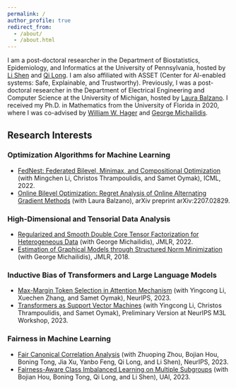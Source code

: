 ```yaml
---
permalink: /
author_profile: true
redirect_from: 
  - /about/
  - /about.html
---
```


I am a post-doctoral researcher in the Department of Biostatistics, Epidemiology, and Informatics at the University of Pennsylvania, hosted by [Li Shen](https://www.med.upenn.edu/apps/faculty/index.php/g275/p9075258) and [Qi Long](https://www.med.upenn.edu/apps/faculty/index.php/g275/p8939931). I am also affiliated with ASSET (Center for AI-enabled systems: Safe, Explainable, and Trustworthy). Previously, I was a post-doctoral researcher in the Department of Electrical Engineering and Computer Science at the University of Michigan, hosted by [Laura Balzano](https://web.eecs.umich.edu/~girasole/). I received my Ph.D. in Mathematics from the University of Florida in 2020, where I was co-advised by [William W. Hager](https://people.clas.ufl.edu/hager/) and [George Michailidis](https://informatics.research.ufl.edu/homepage-2/about-us/michailidis.html).

## Research Interests

### Optimization Algorithms for Machine Learning
- [FedNest: Federated Bilevel, Minimax, and Compositional Optimization](https://arxiv.org/pdf/2205.02215.pdf)
  (with Mingchen Li, Christos Thrampoulidis, and Samet Oymak),
  ICML, 2022.    
- [Online Bilevel Optimization: Regret Analysis of Online Alternating Gradient Methods](https://arxiv.org/pdf/2207.02829.pdf) (with Laura Balzano),
  arXiv preprint arXiv:2207.02829.

### High-Dimensional and Tensorial Data Analysis
- [Regularized and Smooth Double Core Tensor Factorization for Heterogeneous Data](https://dl.acm.org/doi/pdf/10.5555/3586589.3586879)
  (with George Michailidis),
  JMLR, 2022.
- [Estimation of Graphical Models through Structured Norm Minimization](https://www.jmlr.org/papers/volume18/16-486/16-486.pdf)
  (with George Michailidis),
  JMLR, 2018.
  
### Inductive Bias of Transformers and Large Language Models 
- [Max-Margin Token Selection in Attention Mechanism](https://arxiv.org/pdf/2306.13596.pdf)
  (with Yingcong Li, Xuechen Zhang, and Samet Oymak),
  NeurIPS, 2023.  
- [Transformers as Support Vector Machines](https://arxiv.org/pdf/2308.16898.pdf)
  (with Yingcong Li, Christos Thrampoulidis, and Samet Oymak),
  Preliminary Version at NeurIPS M3L Workshop, 2023.
 
### Fairness in Machine Learning
- [Fair Canonical Correlation Analysis](https://arxiv.org/abs/2309.15809.pdf)
  (with Zhuoping Zhou, Bojian Hou, Boning Tong, Jia Xu, Yanbo Feng, Qi Long, and Li Shen),
  NeurIPS, 2023.
- [Fairness-Aware Class Imbalanced Learning on Multiple Subgroups](https://proceedings.mlr.press/v216/tarzanagh23a)
  (with Bojian Hou, Boning Tong, Qi Long, and Li Shen), UAI, 2023.

